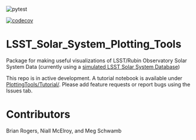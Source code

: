 
![pytest](https://github.com/QUB-Planet-Lab/LSST_Solar_System_Plotting_Tools/actions/workflows/python-app.yml/badge.svg)

[![codecov](https://codecov.io/gh/QUB-Planet-Lab/LSST_Solar_System_Plotting_Tools/branch/main/graph/badge.svg?token=WKYNT68EB4)](https://codecov.io/gh/QUB-Planet-Lab/LSST_Solar_System_Plotting_Tools)
# LSST_Solar_System_Plotting_Tools

Package for making useful visualizations of LSST/Rubin Observatory Solar System Data (currently using a [simulated LSST Solar System Database](https://github.com/lsst-sssc/lsst-simulation/))

This repo is in active development. A tutorial notebook is available under [PlottingTools/Tutorial/](https://github.com/QUB-Planet-Lab/LSST_Solar_System_Plotting_Tools/blob/main/PlottingTools/Tutorial/tutorial.ipynb). Please add feature requests or report bugs using the Issues tab.

# Contributors
Brian Rogers, Niall McElroy,  and Meg Schwamb
